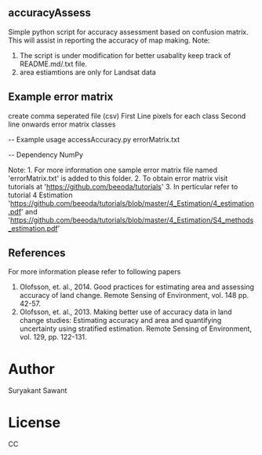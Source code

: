 ## accuracyAssess
Simple python script for accuracy assessment based on confusion matrix.
This will assist in reporting the accuracy of map making. 
Note: 
1) The script is under modification for better usabality keep track of README.md/.txt file.
2) area estiamtions are only for Landsat data

## Example error matrix
create comma seperated file (csv)
First Line
pixels for each class
Second line onwards
error matrix classes

-- Example usage
accessAccuracy.py errorMatrix.txt

-- Dependency
NumPy

Note: 1. For more information one sample error matrix file named 'errorMatrix.txt' is added to this folder.
2. To obtain error matrix visit tutorials at 'https://github.com/beeoda/tutorials'
3. In perticular refer to tutorial 4 Estimation 'https://github.com/beeoda/tutorials/blob/master/4_Estimation/4_estimation.pdf' and 'https://github.com/beeoda/tutorials/blob/master/4_Estimation/S4_methods_estimation.pdf'

## References
For more information please refer to following papers

1) Olofsson, et. al., 2014. Good practices for estimating area and assessing accuracy of land change. Remote Sensing of Environment, vol. 148 pp. 42-57.
2) Olofsson, et. al., 2013. Making better use of accuracy data in land change studies: Estimating accuracy and area and quantifying uncertainty using stratified estimation. Remote Sensing of Environment, vol. 129, pp. 122-131.

# Author
Suryakant Sawant

# License
CC

